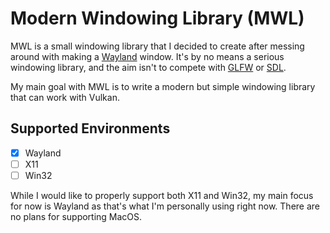 # Modern Windowing Library (MWL)

MWL is a small windowing library that I decided to create after messing around with
making a [Wayland](https://wayland.freedesktop.org/) window. It's by no means
a serious windowing library, and the aim isn't to compete with [GLFW](https://www.glfw.org/) or [SDL](https://www.glfw.org/).

My main goal with MWL is to write a modern but simple windowing library that can work with Vulkan.

## Supported Environments
- [x] Wayland
- [ ] X11
- [ ] Win32

While I would like to properly support both X11 and Win32, my main focus for now 
is Wayland as that's what I'm personally using right now. There are
no plans for supporting MacOS.
